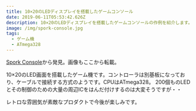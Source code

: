 ```yaml
---
title: 10×20のLEDディスプレイを搭載したゲームコンソール
date: 2019-06-11T05:53:42.626Z
description: 10×20のLEDディスプレイを搭載したゲームコンソールの作例を紹介します。
image: /img/spork-console.jpg
tags:
  - ゲーム機
  - ATmega328
---
```

[Spork Console](https://hackaday.io/project/165777-spork-console)から発見。画像もここから転載。

10×20のLED画面を搭載したゲーム機です。コントローラは別基板になっており、ケーブルで接続する方式のようです。CPUはATmega328。
200個ものLEDとその制御のための大量の周辺ICをはんだ付けするのは大変そうですが・・

レトロな雰囲気が素敵なプロダクトで今後が楽しみです。
